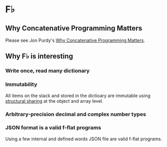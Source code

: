 # F♭

## Why Concatenative Programming Matters

Please see Jon Purdy's [Why Concatenative Programming Matters](http://evincarofautumn.blogspot.com/2012/02/why-concatenative-programming-matters.html).

## Why F♭ is interesting

### Write once, read many dictionary

### Immutability

All items on the stack and stored in the dictioary are immutable using [structural sharing](https://medium.com/@dtinth/immutable-js-persistent-data-structures-and-structural-sharing-6d163fbd73d2) at the object and array level.

### Arbitrary-precision decimal and complex number types

### JSON format is a valid f-flat programs

Using a few internal and defined words JSON file are valid f-flat programs.



